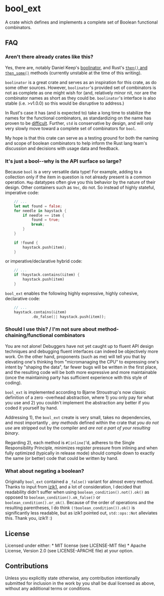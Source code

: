 # bool_ext
A crate which defines and implements a complete set of Boolean functional combinators.

## FAQ
### Aren't there already crates like this?
Yes, there are, notably Daniel Keep's [boolinator](https://crates.io/crates/boolinator), and 
Rust's [`then()` and `then_some()`](https://doc.rust-lang.org/std/primitive.bool.html#method.then
) methods (currently unstable at the time of this writing).

`boolinator` is a great crate and serves as an inspiration for this crate, as do some other sources.
However, `boolinator`'s provided set of combinators is not as complete as one might wish for (and, 
relatively minor nit, nor are the combinator names as short as they could be.  `boolinator`'s
interface is also stable (i.e. >v1.0.0) so this would be disruptive to address.)  

In Rust's case it has (and is expected to) take a long time to stabilize the names for the
functional combinators, as standardizing on the name has proven to be 
[difficult](https://github.com/rust-lang/rust/issues/64260).  Further, `std` is conservative by
 design, and will only very slowly move toward a complete set of combinators for `bool`.
 
My hope is that this crate can serve as a testing ground for both the naming and scope of
boolean combinators to help inform the Rust lang team's discussion and decisions with usage data
and feedback. 

### It's just a bool--why is the API surface so large?
Because `bool` is a very versatile data type!  For example, adding to a collection only if the
item in question is not already present is a common operation.  `Map` datatypes often give you
this behavior by the nature of their design.  Other containers such as `Vec`, do not.  So instead
of highly stateful, imperative code:
```rust
    // ...
    let mut found = false;
    for needle in haystack {
        if needle == item {
            found = true;
            break;
        }
    }    
    
    if !found {
        haystack.push(item);
    }
```
or imperative/declarative hybrid code:
```rust
    // ...
    if !haystack.contains(&item) {
        haystack.push(item)
    }
```
`bool_ext` enables the following highly expressive, highly cohesive, declarative code:
```rust
    // ...
    haystack.contains(&item)
            .do_false(|| haystack.push(item));
```

### Should I use this? / I'm not sure about method-chaining/functional combinators
You are not alone!  Debuggers have not yet caught up to fluent API design techniques and
debugging fluent interfaces can indeed be objectively more work.  On the other hand, proponents 
(such as me) will tell you that by elevating one's thinking from "micromanaging the CPU" to
expressing one's intent by "shaping the data", far fewer bugs will be written in the first place, 
and the resulting code will be both more expressive and more maintainable (once the maintaining 
party has sufficient experience with this style of coding).

`bool_ext` is implemented according to Bjarne Stroustrup's now classic definition of a zero
-overhead abstraction, where 1) you only pay for what you use and 2) you couldn't implement the
abstraction any better if you coded it yourself by hand.
 
Addressing 1), the `bool_ext` create is very small, takes no dependencies, and most importantly
, *any methods* defined within the crate that *you do not use* are stripped out by the compiler
and *are not a part of your resulting binary*.

Regarding 2), each method is `#[inline]`'d, adheres to the Single Responsibility Principle, 
minimizes register pressure from inlining and when fully optimized (typically in release mode) 
should compile down to exactly the same (or better) code that could be written by hand.

### What about negating a boolean?
Originally `bool_ext` contained a `_false()` variant for almost every method.  Thanks to input from
[izik1](https://github.com/izik1), and a lot of consideration, I decided that readability didn't
suffer when using `boolean_condition().not().ok()` as opposed to `boolean_condition().ok_false()` or
`boolean_condition().or_ok()`.  Because of the order of operations and the resulting parentheses, I 
do think `(!boolean_condition()).ok()` is significantly less readable, but as izik1 pointed out,
`std::ops::Not` alleviates this.  Thank you, izik1! :)

## License
Licensed under either:
    * MIT license (see LICENSE-MIT file)
    * Apache License, Version 2.0 (see LICENSE-APACHE file)
at your option.

## Contributions
Unless you explicitly state otherwise, any contribution intentionally submitted for inclusion in the 
work by you shall be dual licensed as above, without any additional terms or conditions.
